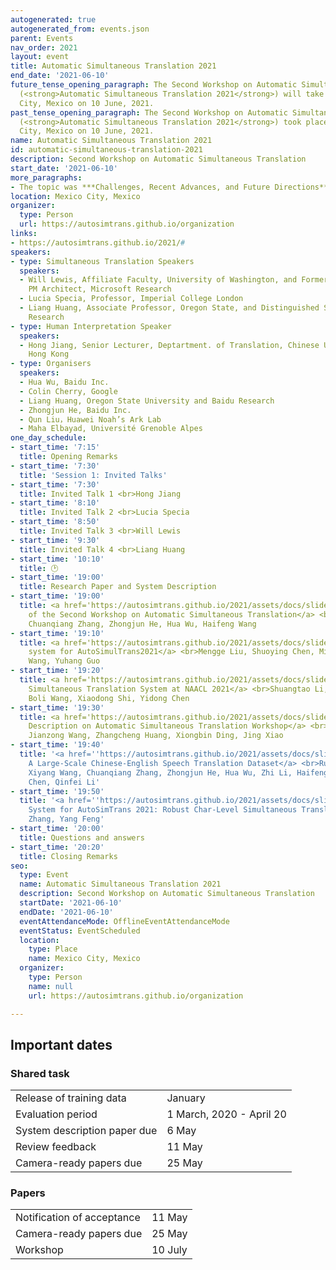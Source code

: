 ```yaml
---
autogenerated: true
autogenerated_from: events.json
parent: Events
nav_order: 2021
layout: event
title: Automatic Simultaneous Translation 2021
end_date: '2021-06-10'
future_tense_opening_paragraph: The Second Workshop on Automatic Simultaneous Translation
  (<strong>Automatic Simultaneous Translation 2021</strong>) will take place in Mexico
  City, Mexico on 10 June, 2021.
past_tense_opening_paragraph: The Second Workshop on Automatic Simultaneous Translation
  (<strong>Automatic Simultaneous Translation 2021</strong>) took place in Mexico
  City, Mexico on 10 June, 2021.
name: Automatic Simultaneous Translation 2021
id: automatic-simultaneous-translation-2021
description: Second Workshop on Automatic Simultaneous Translation
start_date: '2021-06-10'
more_paragraphs:
- The topic was ***Challenges, Recent Advances, and Future Directions***.
location: Mexico City, Mexico
organizer:
  type: Person
  url: https://autosimtrans.github.io/organization
links:
- https://autosimtrans.github.io/2021/#
speakers:
- type: Simultaneous Translation Speakers
  speakers:
  - Will Lewis, Affiliate Faculty, University of Washington, and Former Principal
    PM Architect, Microsoft Research
  - Lucia Specia, Professor, Imperial College London
  - Liang Huang, Associate Professor, Oregon State, and Distinguished Scientist, Baidu
    Research
- type: Human Interpretation Speaker
  speakers:
  - Hong Jiang, Senior Lecturer, Deptartment. of Translation, Chinese University of
    Hong Kong
- type: Organisers
  speakers:
  - Hua Wu, Baidu Inc.
  - Colin Cherry, Google
  - Liang Huang, Oregon State University and Baidu Research
  - Zhongjun He, Baidu Inc.
  - Qun Liu，Huawei Noah’s Ark Lab
  - Maha Elbayad, Université Grenoble Alpes
one_day_schedule:
- start_time: '7:15'
  title: Opening Remarks
- start_time: '7:30'
  title: 'Session 1: Invited Talks'
- start_time: '7:30'
  title: Invited Talk 1 <br>Hong Jiang
- start_time: '8:10'
  title: Invited Talk 2 <br>Lucia Specia
- start_time: '8:50'
  title: Invited Talk 3 <br>Will Lewis
- start_time: '9:30'
  title: Invited Talk 4 <br>Liang Huang
- start_time: '10:10'
  title: 🕑
- start_time: '19:00'
  title: Research Paper and System Description
- start_time: '19:00'
  title: <a href='https://autosimtrans.github.io/2021/assets/docs/slides2021/Findings_of_the_Second_Workshop_on_Automatic_Simultaneous_Translation.pdf'>Findings
    of the Second Workshop on Automatic Simultaneous Translation</a> <br>Ruiqing Zhang,
    Chuanqiang Zhang, Zhongjun He, Hua Wu, Haifeng Wang
- start_time: '19:10'
  title: <a href='https://autosimtrans.github.io/2021/assets/docs/slides2021/BIT%E2%80%99s_system_for_AutoSimTrans_2021.pdf'>BIT’s
    system for AutoSimulTrans2021</a> <br>Mengge Liu, Shuoying Chen, Minqin Li, Zhipeng
    Wang, Yuhang Guo
- start_time: '19:20'
  title: <a href='https://autosimtrans.github.io/2021/assets/docs/slides2021/XMU_Simultaneous_Translati_on_System_at_NAACL_2021.pdf'>XMU’s
    Simultaneous Translation System at NAACL 2021</a> <br>Shuangtao Li, Jinming Hu,
    Boli Wang, Xiaodong Shi, Yidong Chen
- start_time: '19:30'
  title: <a href='https://autosimtrans.github.io/2021/assets/docs/slides2021/naacl_presentation.pdf'>System
    Description on Automatic Simultaneous Translation Workshop</a> <br>Linjie Chen,
    Jianzong Wang, Zhangcheng Huang, Xiongbin Ding, Jing Xiao
- start_time: '19:40'
  title: '<a href=''https://autosimtrans.github.io/2021/assets/docs/slides2021/BSTC_-_A_Large-Scale_Chinese-English_Speech_Translation_Dataset.pdf''>BSTC:
    A Large-Scale Chinese-English Speech Translation Dataset</a> <br>Ruiqing Zhang,
    Xiyang Wang, Chuanqiang Zhang, Zhongjun He, Hua Wu, Zhi Li, Haifeng Wang, Ying
    Chen, Qinfei Li'
- start_time: '19:50'
  title: '<a href=''https://autosimtrans.github.io/2021/assets/docs/slides2021/ict_ZhangShaolei_AutoSimTrans_Slides.pdf''>ICT’s
    System for AutoSimTrans 2021: Robust Char-Level Simultaneous Translation</a> <br>Shaolei
    Zhang, Yang Feng'
- start_time: '20:00'
  title: Questions and answers
- start_time: '20:20'
  title: Closing Remarks
seo:
  type: Event
  name: Automatic Simultaneous Translation 2021
  description: Second Workshop on Automatic Simultaneous Translation
  startDate: '2021-06-10'
  endDate: '2021-06-10'
  eventAttendanceMode: OfflineEventAttendanceMode
  eventStatus: EventScheduled
  location:
    type: Place
    name: Mexico City, Mexico
  organizer:
    type: Person
    name: null
    url: https://autosimtrans.github.io/organization

---
```

## Important dates

### Shared task

|     |     |
| --- | --- |
| Release of training data | January |
| Evaluation period | 1 March, 2020 - April 20 |
| System description paper due | 6 May |
| Review feedback | 11 May |
| Camera-ready papers due | 25 May |

### Papers

|     |     |
| --- | --- |
| Notification of acceptance | 11 May |
| Camera-ready papers due | 25 May |
| Workshop | 10 July |
